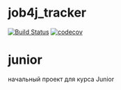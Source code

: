 # job4j_tracker
[![Build Status](https://travis-ci.com/EkaterinaKalashnikova/job4j_tracker-1.svg?branch=master)](https://travis-ci.com/EkaterinaKalashnikova/job4j_tracker-1)
[![codecov](https://codecov.io/gh/EkaterinaKalashnikova/job4j_tracker-1/branch/master/graph/badge.svg)](https://codecov.io/gh/EkaterinaKalashnikova/job4j_tracker-1)
# junior
начальный проект для курса Junior